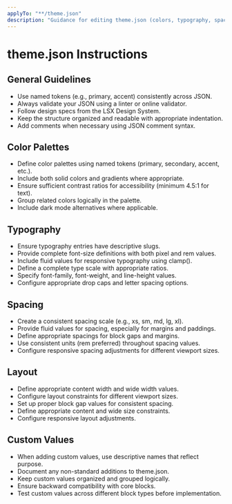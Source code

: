 ```yaml
---
applyTo: "**/theme.json"
description: "Guidance for editing theme.json (colors, typography, spacing)"
---
```


# theme.json Instructions

## General Guidelines

- Use named tokens (e.g., primary, accent) consistently across JSON.
- Always validate your JSON using a linter or online validator.
- Follow design specs from the LSX Design System.
- Keep the structure organized and readable with appropriate indentation.
- Add comments when necessary using JSON comment syntax.

## Color Palettes

- Define color palettes using named tokens (primary, secondary, accent, etc.).
- Include both solid colors and gradients where appropriate.
- Ensure sufficient contrast ratios for accessibility (minimum 4.5:1 for text).
- Group related colors logically in the palette.
- Include dark mode alternatives where applicable.

## Typography

- Ensure typography entries have descriptive slugs.
- Provide complete font-size definitions with both pixel and rem values.
- Include fluid values for responsive typography using clamp().
- Define a complete type scale with appropriate ratios.
- Specify font-family, font-weight, and line-height values.
- Configure appropriate drop caps and letter spacing options.

## Spacing

- Create a consistent spacing scale (e.g., xs, sm, md, lg, xl).
- Provide fluid values for spacing, especially for margins and paddings.
- Define appropriate spacings for block gaps and margins.
- Use consistent units (rem preferred) throughout spacing values.
- Configure responsive spacing adjustments for different viewport sizes.

## Layout

- Define appropriate content width and wide width values.
- Configure layout constraints for different viewport sizes.
- Set up proper block gap values for consistent spacing.
- Define appropriate content and wide size constraints.
- Configure responsive layout adjustments.

## Custom Values

- When adding custom values, use descriptive names that reflect purpose.
- Document any non-standard additions to theme.json.
- Keep custom values organized and grouped logically.
- Ensure backward compatibility with core blocks.
- Test custom values across different block types before implementation.
